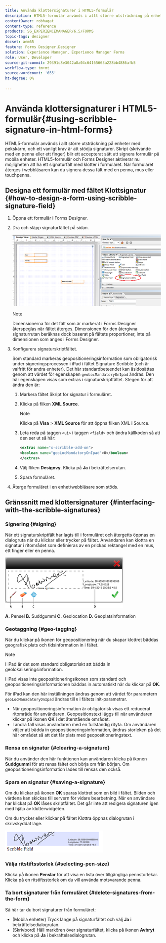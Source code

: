 ```yaml
---
title: Använda klottersignaturer i HTML5-formulär
description: HTML5-formulär används i allt större utsträckning på enheter med pekskärm, och ett vanligt krav är att stödja signaturer. Att signera dokument på mobila enheter har blivit ett accepterat sätt att signera formulär på mobila enheter.
contentOwner: robhagat
content-type: reference
products: SG_EXPERIENCEMANAGER/6.5/FORMS
topic-tags: designer
docset: aem65
feature: Forms Designer,Designer
solution: Experience Manager, Experience Manager Forms
role: User, Developer
source-git-commit: 29391c8e3042a8a04c64165663a228bb4886afb5
workflow-type: tm+mt
source-wordcount: '655'
ht-degree: 0%

---
```


# Använda klottersignaturer i HTML5-formulär{#using-scribble-signature-in-html-forms}

HTML5-formulär används i allt större utsträckning på enheter med pekskärm, och ett vanligt krav är att stödja signaturer. Skript (skrivande med en penna eller ett finger) blir ett accepterat sätt att signera formulär på mobila enheter. HTML5-formulär och Forms Designer aktiverar nu möjligheten att ha ett signaturfält med klotter i formuläret. När formuläret återges i webbläsaren kan du signera dessa fält med en penna, mus eller touchpenna.

## Designa ett formulär med fältet Klottsignatur {#how-to-design-a-form-using-scribble-signature-field}

1. Öppna ett formulär i Forms Designer.
1. Dra och släpp signaturfältet på sidan.

   ![designer_scribble](assets/designer_scribble.png)

   >[!NOTE]
   >
   >Dimensionerna för det fält som är markerat i Forms Designer återspeglas när fältet återges. Dimensionen för den återgivna signaturrutan beräknas dock baserat på fältets proportioner, inte på dimensionen som anges i Forms Designer.

1. Konfigurera signaturskriptfältet.

   Som standard markeras geopositioneringsinformation som obligatorisk under signeringsprocessen i iPad i fältet Signature Scribble (och är valfritt för andra enheter). Det här standardbeteendet kan åsidosättas genom att värdet för egenskapen `geoLocMandatoryOnIpad` ändras. Den här egenskapen visas som extras i signaturskriptfältet. Stegen för att ändra den är:

   1. Markera fältet Skript för signatur i formuläret.
   1. Klicka på fliken **XML Source**.

      >[!NOTE]
      >
      >Klicka på **Visa** > **XML Source** för att öppna fliken XML i Source.

   1. Leta reda på taggen `<ui>` i taggen `<field>` och ändra källkoden så att den ser ut så här:

      ```xml
      <extras name="x-scribble-add-on">
      <boolean name="geoLocMandatoryOnIpad">0</boolean>
      </extras>
      ```

   1. Välj fliken **Designvy**. Klicka på **Ja** i bekräftelserutan.
   1. Spara formuläret.

1. Återge formuläret i en enhet/webbläsare som stöds.

## Gränssnitt med klottersignaturer {#interfacing-with-the-scribble-signatures}

### Signering {#signing}

När ett signaturskriptfält har lagts till i formuläret och återgetts öppnas en dialogruta när du klickar eller trycker på fältet. Användaren kan klottra en signatur i ritområdet som definieras av en prickad rektangel med en mus, ett finger eller en penna.

![geolocation](assets/geolocation.png)

**A.** Pensel **B.** Suddgummi **C.** Geolocation **D.** Geoplatsinformation

### Geotaggning {#geo-tagging}

När du klickar på ikonen för geopositionering när du skapar klottret bäddas geografisk plats och tidsinformation in i fältet.

>[!NOTE]
>
I iPad är det som standard obligatoriskt att bädda in geolokaliseringsinformation.

I iPad visas inte geopositioneringsikonen som standard och geopositioneringsinformationen bäddas in automatiskt när du klickar på **OK**.

För iPad kan den här inställningen ändras genom att värdet för parametern `geoLocManadatoryOnIpad` ändras till `0` i fältets init-parametrar.

* När geopositioneringsinformation är obligatorisk visas ett reducerat ritområde för användaren. Geopositionstext läggs till när användaren klickar på ikonen **OK** i det återstående området.
* I andra fall visas användaren med en fullständig rityta. Om användaren väljer att bädda in geopositioneringsinformation, ändras storleken på det här området så att det får plats med geopositioneringstext.

### Rensa en signatur {#clearing-a-signature}

När du använder den här funktionen kan användaren klicka på ikonen **Suddgummi** för att rensa fältet och börja om från början. Om geopositioneringsinformation lades till rensas den också.

### Spara en signatur {#saving-a-signature}

Om du klickar på ikonen **OK** sparas klottret som en bild i fältet. Bilden och värdena kan skickas till servern för vidare bearbetning. När en användare har klickat på **OK** låses skriptfältet. Det går inte att redigera signaturen igen med hjälp av klotterwidgeten.

Om du trycker eller klickar på fältet Klottra öppnas dialogrutan i skrivskyddat läge.

![3](assets/3.png)

### Välja ritstiftsstorlek {#selecting-pen-size}

Klicka på ikonen **Penslar** för att visa en lista över tillgängliga pennstorlekar. Klicka på en ritstiftsstorlek om du vill använda motsvarande penna.

### Ta bort signaturer från formuläret {#delete-signatures-from-the-form}

Så här tar du bort signaturer från formuläret:

* (Mobila enheter) Tryck länge på signaturfältet och välj **Ja** i bekräftelsedialogrutan.
* (Skrivbord) Håll markören över signaturfältet, klicka på ikonen **Avbryt** och klicka på **Ja** i bekräftelsedialogrutan.
